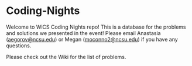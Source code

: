 # Coding-Nights

Welcome to WiCS Coding Nights repo! This is a database for the problems and solutions we presented in the event! Please email Anastasia (aegorov@ncsu.edu) or Megan (moconno2@ncsu.edu) if you have any questions.

Please check out the Wiki for the list of problems.
